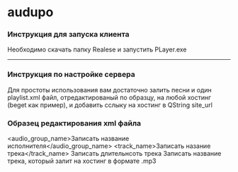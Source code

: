# audupo
### Инструкция для запуска клиента
Необходимо скачать папку Realese и запустить PLayer.exe
***

### Инструкция по настройке сервера 
Для простоты использования вам достаточно залить песни и один playlist.xml файл, отредактированый по образцу, на любой хостинг (beget как пример), и добавить сслыку на хостинг в QString site_url  
### Образец редактирования xml файла
<audio_group_name>Записать название исполнителя</audio_group_name> 
		<track_name>Записать назание трека</track_name>
		<time>Записать длительнсоть трека</time>
		<url>Записать название трека, который залит на хостинг в формате .mp3</url>

